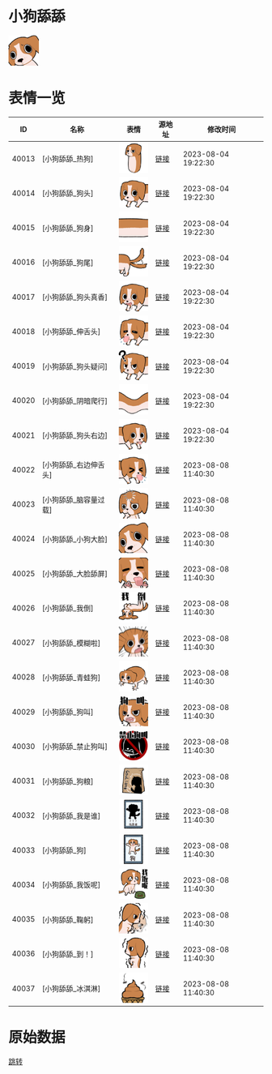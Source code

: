 # 小狗舔舔

<img src="./cover.png" height="60" alt="cover" />

# 表情一览

|ID|名称|表情|源地址|修改时间|
|----|----|----|----|----|
|40013|[小狗舔舔_热狗]|<img src="./pic/040013_%5B小狗舔舔_热狗%5D.png" height="60" alt="热狗"/>|[链接](https://i0.hdslb.com/bfs/garb/e8456e856a68ffd9f9a53c091c971f6127e54dca.png)|2023-08-04 19:22:30|
|40014|[小狗舔舔_狗头]|<img src="./pic/040014_%5B小狗舔舔_狗头%5D.png" height="60" alt="狗头"/>|[链接](https://i0.hdslb.com/bfs/garb/4d48acb8669f1646797ddb8615f476d5b78bd6bd.png)|2023-08-04 19:22:30|
|40015|[小狗舔舔_狗身]|<img src="./pic/040015_%5B小狗舔舔_狗身%5D.png" height="60" alt="狗身"/>|[链接](https://i0.hdslb.com/bfs/garb/29a6bc4038d09d5aa890a343186fe45506623f5b.png)|2023-08-04 19:22:30|
|40016|[小狗舔舔_狗尾]|<img src="./pic/040016_%5B小狗舔舔_狗尾%5D.png" height="60" alt="狗尾"/>|[链接](https://i0.hdslb.com/bfs/garb/e7c08df0697a7651b59914f3c192a803cc2ab03e.png)|2023-08-04 19:22:30|
|40017|[小狗舔舔_狗头真香]|<img src="./pic/040017_%5B小狗舔舔_狗头真香%5D.png" height="60" alt="狗头真香"/>|[链接](https://i0.hdslb.com/bfs/garb/72f6a4925c82be6a0cd6a355391e1aac5e961e6e.png)|2023-08-04 19:22:30|
|40018|[小狗舔舔_伸舌头]|<img src="./pic/040018_%5B小狗舔舔_伸舌头%5D.png" height="60" alt="伸舌头"/>|[链接](https://i0.hdslb.com/bfs/garb/7d7be036fe4129fc88c322e0ac88da5b227ebabb.png)|2023-08-04 19:22:30|
|40019|[小狗舔舔_狗头疑问]|<img src="./pic/040019_%5B小狗舔舔_狗头疑问%5D.png" height="60" alt="狗头疑问"/>|[链接](https://i0.hdslb.com/bfs/garb/e75002d3ebbb8b2d1f2f87c76b6c01a830b5d995.png)|2023-08-04 19:22:30|
|40020|[小狗舔舔_阴暗爬行]|<img src="./pic/040020_%5B小狗舔舔_阴暗爬行%5D.png" height="60" alt="阴暗爬行"/>|[链接](https://i0.hdslb.com/bfs/garb/e0d6c8dbdd9cd002e8e0ef1449d6fd978ea1c0f7.png)|2023-08-04 19:22:30|
|40021|[小狗舔舔_狗头右边]|<img src="./pic/040021_%5B小狗舔舔_狗头右边%5D.png" height="60" alt="狗头右边"/>|[链接](https://i0.hdslb.com/bfs/garb/06edfc50287710ccbdfd8df3d786e3a6e1b6900a.png)|2023-08-04 19:22:30|
|40022|[小狗舔舔_右边伸舌头]|<img src="./pic/040022_%5B小狗舔舔_右边伸舌头%5D.png" height="60" alt="右边伸舌头"/>|[链接](https://i0.hdslb.com/bfs/garb/6ec2af737f6cfaa6407db754524d5cea8370bd1b.png)|2023-08-08 11:40:30|
|40023|[小狗舔舔_脑容量过载]|<img src="./pic/040023_%5B小狗舔舔_脑容量过载%5D.png" height="60" alt="脑容量过载"/>|[链接](https://i0.hdslb.com/bfs/garb/e505df364395abca8d1508222804028c928556a6.png)|2023-08-08 11:40:30|
|40024|[小狗舔舔_小狗大脸]|<img src="./pic/040024_%5B小狗舔舔_小狗大脸%5D.png" height="60" alt="小狗大脸"/>|[链接](https://i0.hdslb.com/bfs/garb/2b2895bcb8b03890623f1b1ca978ad998742f68f.png)|2023-08-08 11:40:30|
|40025|[小狗舔舔_大脸舔屏]|<img src="./pic/040025_%5B小狗舔舔_大脸舔屏%5D.png" height="60" alt="大脸舔屏"/>|[链接](https://i0.hdslb.com/bfs/garb/e5e13ad2a053df52f806723d0f180463193779bb.png)|2023-08-08 11:40:30|
|40026|[小狗舔舔_我倒]|<img src="./pic/040026_%5B小狗舔舔_我倒%5D.png" height="60" alt="我倒"/>|[链接](https://i0.hdslb.com/bfs/garb/45b4a42d5cbe711be6881d2cd9063b337382bfee.png)|2023-08-08 11:40:30|
|40027|[小狗舔舔_模糊啦]|<img src="./pic/040027_%5B小狗舔舔_模糊啦%5D.png" height="60" alt="模糊啦"/>|[链接](https://i0.hdslb.com/bfs/garb/8147d02353a47396a654d1b747df90c7ca7695a4.png)|2023-08-08 11:40:30|
|40028|[小狗舔舔_青蛙狗]|<img src="./pic/040028_%5B小狗舔舔_青蛙狗%5D.png" height="60" alt="青蛙狗"/>|[链接](https://i0.hdslb.com/bfs/garb/5a8f301bb1688474c658ae6562e6e9fd2a5aa541.png)|2023-08-08 11:40:30|
|40029|[小狗舔舔_狗叫]|<img src="./pic/040029_%5B小狗舔舔_狗叫%5D.png" height="60" alt="狗叫"/>|[链接](https://i0.hdslb.com/bfs/garb/9689561a87c31e8da3ae3bf01e561f7e733dfeb2.png)|2023-08-08 11:40:30|
|40030|[小狗舔舔_禁止狗叫]|<img src="./pic/040030_%5B小狗舔舔_禁止狗叫%5D.png" height="60" alt="禁止狗叫"/>|[链接](https://i0.hdslb.com/bfs/garb/cb3976c22177b8e519a4756111a9aad11461630d.png)|2023-08-08 11:40:30|
|40031|[小狗舔舔_狗粮]|<img src="./pic/040031_%5B小狗舔舔_狗粮%5D.png" height="60" alt="狗粮"/>|[链接](https://i0.hdslb.com/bfs/garb/c3839d2663fa9a8b935d69bf80e8ab71a6298d49.png)|2023-08-08 11:40:30|
|40032|[小狗舔舔_我是谁]|<img src="./pic/040032_%5B小狗舔舔_我是谁%5D.png" height="60" alt="我是谁"/>|[链接](https://i0.hdslb.com/bfs/garb/73a3dad383ac8c8d4aad3d35a6db522737930816.png)|2023-08-08 11:40:30|
|40033|[小狗舔舔_狗]|<img src="./pic/040033_%5B小狗舔舔_狗%5D.png" height="60" alt="狗"/>|[链接](https://i0.hdslb.com/bfs/garb/8b2f17a3f2933cb24c68236b7c0e436cfd9bb432.png)|2023-08-08 11:40:30|
|40034|[小狗舔舔_我饭呢]|<img src="./pic/040034_%5B小狗舔舔_我饭呢%5D.png" height="60" alt="我饭呢"/>|[链接](https://i0.hdslb.com/bfs/garb/23504bacd35cac059ae6df2d6ed283b416918678.png)|2023-08-08 11:40:30|
|40035|[小狗舔舔_鞠躬]|<img src="./pic/040035_%5B小狗舔舔_鞠躬%5D.png" height="60" alt="鞠躬"/>|[链接](https://i0.hdslb.com/bfs/garb/fc4e28da711a55caa923c819a1eb732515327187.png)|2023-08-08 11:40:30|
|40036|[小狗舔舔_到！]|<img src="./pic/040036_%5B小狗舔舔_到！%5D.png" height="60" alt="到！"/>|[链接](https://i0.hdslb.com/bfs/garb/15176abcd7aa866ebbd8be60f84adcf6f95081d8.png)|2023-08-08 11:40:30|
|40037|[小狗舔舔_冰淇淋]|<img src="./pic/040037_%5B小狗舔舔_冰淇淋%5D.png" height="60" alt="冰淇淋"/>|[链接](https://i0.hdslb.com/bfs/garb/82d9e1af96bc7758f2e56e9312770d725635c1c6.png)|2023-08-08 11:40:30|

# 原始数据

[跳转](./raw.json)

